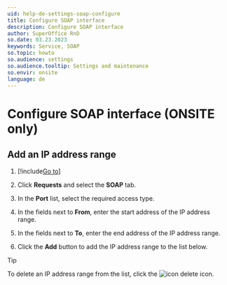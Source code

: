 ```yaml
---
uid: help-de-settings-soap-configure
title: Configure SOAP interface
description: Configure SOAP interface
author: SuperOffice RnD
so.date: 03.23.2023
keywords: Service, SOAP
so.topic: howto
so.audience: settings
so.audience.tooltip: Settings and maintenance
so.envir: onsite
language: de
---
```


# Configure SOAP interface (ONSITE only)

## Add an IP address range

1. [!include[Go to](../../learn/includes/goto-sm.md)]

1. Click **Requests** and select the **SOAP** tab.

1. In the **Port** list, select the required access type.

1. In the fields next to **From**, enter the start address of the IP address range.

1. In the fields next to **To**, enter the end address of the IP address range.

1. Click the **Add** button to add the IP address range to the list below.

> [!TIP]
> To delete an IP address range from the list, click the ![icon][img1] delete icon.

<!-- Referenced links -->

<!-- Referenced images -->
[img1]: ../../../../common/icons/delete-circle-red.png

